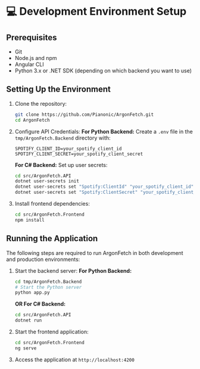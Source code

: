 # 💻 Development Environment Setup
## Prerequisites
- Git
- Node.js and npm
- Angular CLI
- Python 3.x or .NET SDK (depending on which backend you want to use)

## Setting Up the Environment
1. Clone the repository:
   ```sh
   git clone https://github.com/Pianonic/ArgonFetch.git
   cd ArgonFetch
   ```

2. Configure API Credentials:
   **For Python Backend:**
   Create a `.env` file in the `tmp/ArgonFetch.Backend` directory with:
   ```
   SPOTIFY_CLIENT_ID=your_spotify_client_id
   SPOTIFY_CLIENT_SECRET=your_spotify_client_secret
   ```
   **For C# Backend:**
   Set up user secrets:
   ```sh
   cd src/ArgonFetch.API
   dotnet user-secrets init
   dotnet user-secrets set "Spotify:ClientId" "your_spotify_client_id"
   dotnet user-secrets set "Spotify:ClientSecret" "your_spotify_client_secret"
   ```

3. Install frontend dependencies:
   ```sh
   cd src/ArgonFetch.Frontend
   npm install
   ```

## Running the Application
The following steps are required to run ArgonFetch in both development and production environments:


1. Start the backend server:
   **For Python Backend:**
   ```sh
   cd tmp/ArgonFetch.Backend
   # Start the Python server
   python app.py
   ```
   **OR For C# Backend:**
   ```sh
   cd src/ArgonFetch.API
   dotnet run
   ```

2. Start the frontend application:
   ```sh
   cd src/ArgonFetch.Frontend
   ng serve
   ```

3. Access the application at `http://localhost:4200`